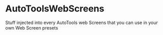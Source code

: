 # AutoToolsWebScreens
Stuff injected into every AutoTools web Screens that you can use in your own Web Screen presets
